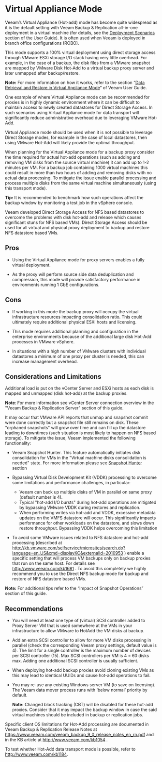 # Virtual Appliance Mode

Veeam’s Virtual Appliance (Hot-add) mode has become quite
widespread as it is the default setting with Veeam Backup & Replication
all-in-one deployment in a virtual machine (for details, see the
[Deployment Scenarios](https://helpcenter.veeam.com/backup/vsphere/deployment_scenarios.html)
section of the User Guide). It is often used when Veeam is deployed in
branch office configurations (ROBO).

This mode supports a 100% virtual deployment using direct storage
access through VMware ESXi storage I/O stack having very little
overhead. For example, in the case of a backup, the disk files from a
VMware snapshot are mapped by VMware Disk Hot-Add to a virtual backup
proxy server and later unmapped after backup/restore.

**Note:** For more information on how it works, refer to the section
“[Data Retrieval and Restore in Virtual Appliance
Mode](https://helpcenter.veeam.com/backup/vsphere/virtual_appliance_hiw.html)”
of Veeam User Guide.

One example of where Virtual Appliance mode can be recommended for proxies is in highly dynamic environment where it can be difficult to maintain access to newly created datastores for Direct Storage Access. In such scenarios using Virtual Appliance mode for data transport will significantly reduce administrative overhead due to leveraging VMware Hot-Add.

Virtual Appliance mode should be used when it is not possible to leverage
Direct Storage modes, for example in the case of local datastores,
then using VMware Hot-Add will likely provide the optimal throughput.

When planning for the Virtual Appliance mode for a backup proxy
consider the time required for actual hot-add operations (such as adding
and removing VM disks from the source virtual machine) it can add up
to 1-2 minutes per VM. For a backup job containing 1000
virtual machines this could result in more than two hours of adding and
removing disks with no actual data processing. To mitigate the issue
enable parallel processing and process multiple disks from the same
virtual machine simultaneously (using this transport mode).

**Tip:** It is recommended to benchmark how such operations affect the
backup window by monitoring a test job in the vSphere console.

Veeam developed Direct Storage Access for NFS based datastores to overcome
the problems with disk hot-add and release which causes
significant stuns for NFS based VMs). Direct Storage Access should be used
for all virtual and physical proxy deployment to backup and restore
NFS datastore based VMs.


## Pros

-   Using the Virtual Appliance mode for proxy servers enables a fully
    virtual deployment.

-   As the proxy will perform source side data deduplication and
    compression, this mode will provide satisfactory performance in
    environments running 1 GbE configurations.

## Cons

-   If working in this mode the backup proxy will occupy the virtual
    infrastructure resources impacting consolidation ratio. This could
    ultimately require additional physical ESXi hosts and licensing.

-   This mode requires additional planning and configuration in the
    enterprise environments because of the additional large disk Hot-Add
    processes in VMware vSphere.

- 	In situations with a high number of VMware clusters with individual
	datastores a minimum of one proxy per cluster is needed, this can
    increase management overhead.

## Considerations and Limitations

Additional load is put on the vCenter Server and ESXi hosts as each disk
is mapped and unmapped (disk hot-add) at the backup proxies.

**Note**: For more information see vCenter Server connection overview
in the "Veeam Backup & Replication Server" section of this guide.

It may occur that VMware API reports that unmap and snapshot commit were
done correctly but a snapshot file still remains on disk. These
"orphaned snapshots" will grow over time and can fill up the datastore
leading to downtimes (such situation is most likely to happen on NFS based
storage). To mitigate the issue, Veeam implemented the following functionality:

-   Veeam Snapshot Hunter. This feature automatically initiates disk consolidation
    for VMs in the "Virtual machine disks consolidation is needed" state.
    For more information please see [Snapshot Hunter](./interaction_with_vsphere.md#snapshot-hunter)
    section

-   Bypassing Virtual Disk Development Kit (VDDK) processing to overcome some limitations and
    performance challenges, in particular:
    -   Veeam can back up multiple disks of VM in parallel on same proxy
    (default number is 4).
    - Typical "hot-add I/O bursts" during hot-add operations are mitigated by
    bypassing VMware VDDK during restores and replication.
    - When performing writes via hot-add and VDDK, excessive metadata updates on the VMFS datastore will occur. This significantly impacts performance for other workloads on the datastore, and slows down restore throughput. Bypassing VDDK helps overcoming this limitation


-   To avoid some VMware issues related to NFS datastore and hot-add
    processing (described at
    <http://kb.vmware.com/selfservice/microsites/search.do?language=en_US&cmd=displayKC&externalId=2010953>
    ) enable a specific setting that will process VM backups only on
    backup proxies that run on the same host. For details see
    <http://www.veeam.com/kb1681> .
    To avoid this completely we highly recommend you to use the Direct
    NFS backup mode for backup and restore of NFS datastore based VMs.

**Note:** For additional tips refer to the “Impact of Snapshot
Operations” section of this guide.

## Recommendations

-   You will need at least one type of (virtual) SCSI controller added to
	  Proxy Server VM that is used somewhere at the VMs in your infrastructure
    to allow VMware to HotAdd the VM disks at backup.

-   Add an extra SCSI controller to allow for more VM disks processing
    in parallel (check the corresponding Veeam proxy settings, default
    value is 4). The limit for a single controller is the maximum number
    of devices per SCSI controller (15). Max SCSI controllers per
    VM is 4 = 60 disks max. Adding one additional SCSI controller is
    usually sufficient.

-   When deploying hot-add backup proxies avoid cloning existing
    VMs as this may lead to identical UUIDs and cause hot-add operations
    to fail.

-   You may re-use any existing Windows server VM (to save
    on licensing). The Veeam data mover process runs with ‘below normal’
    priority by default.

    **Note:** Changed block tracking (CBT) will be disabled for these
	hot-add proxies. Consider that it may impact the backup window in case
	the said virtual machines should be included in backup or replication
	jobs.

  Specific client OS limitations for Hot-Add processing are documented in
  Veeam Backup & Replication Release Notes at
  <https://www.veeam.com/veeam_backup_9_0_release_notes_en_rn.pdf> and in
  the KB article at <http://www.veeam.com/kb1054> .

  To test whether
  Hot-Add data transport mode is possible, refer to
  <http://www.veeam.com/kb1184>.

<!-- ANeufert: finished 2016-->
